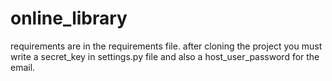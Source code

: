 # online_library
requirements are in the requirements file.
after cloning the project you must write a secret_key in settings.py file and also a host_user_password for the email.




